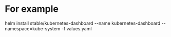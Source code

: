 # For example

helm install stable/kubernetes-dashboard --name kubernetes-dashboard --namespace=kube-system -f values.yaml